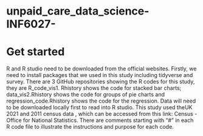 # unpaid_care_data_science-INF6027-
# Get started
R and R studio need to be downloaded from the official websites. Firstly, we need to install packages that we used in this study including tidyverse and survey. There are 3 GitHub repositories showing the R codes for this study, they are R_code_vis1. Rhistory shows the code for stacked bar charts; data_vis2.Rhistory shows the code for groups of pie charts and regression_code.Rhistory shows the code for the regression. Data will need to be downloaded locally first to read into R studio. This study used theUK 2021 and 2011 census data , which can be accessed from this link: Census - Office for National Statistics. There are comments starting with “#” in each R code file to illustrate the instructions and purpose for each code.
